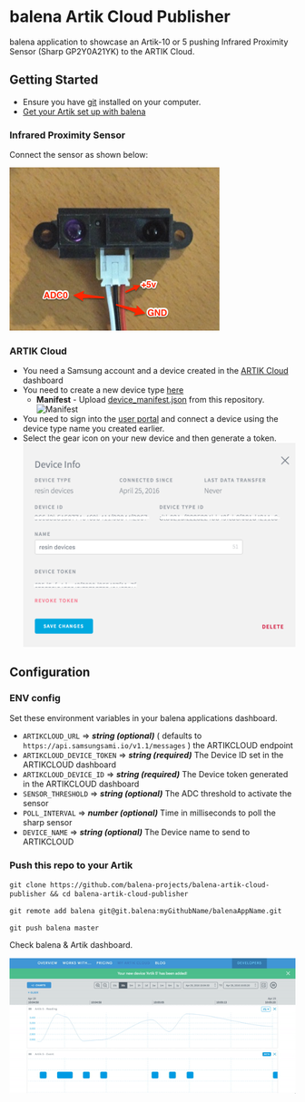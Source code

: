 # balena Artik Cloud Publisher
balena application to showcase an Artik-10 or 5 pushing Infrared Proximity Sensor (Sharp GP2Y0A21YK) to the ARTIK Cloud.

## Getting Started

* Ensure you have [git](https://git-scm.com/) installed on your computer.
* [Get your Artik set up with balena](http://docs.balena.io/artik5/nodejs/gettingstarted/)

### Infrared Proximity Sensor

Connect the sensor as shown below:

![wiring](/docs/wiring.png)

### ARTIK Cloud
  * You need a Samsung account and a device created in the [ARTIK Cloud](https://portal.samsungsami.io) dashboard
  * You need to create a new device type [here](https://devportal.samsungsami.io/#/devicetypes/new)
    * __Manifest__ - Upload [device_manifest.json](https://github.com/balena-projects/balena-artik10-demo/blob/master/device_manifest.json) from this repository.
    ![Manifest](/docs/mainfest.png)
  * You need to sign into the [user portal](https://portal.samsungsami.io/) and connect a device using the device type name you created earlier.
  * Select the gear icon on your new device and then generate a token.
  ![token](/docs/token.png)

## Configuration

### ENV config
  Set these environment variables in your balena applications dashboard.
  * `ARTIKCLOUD_URL` => __*string (optional)*__ ( defaults to `https://api.samsungsami.io/v1.1/messages` ) the ARTIKCLOUD endpoint
  * `ARTIKCLOUD_DEVICE_TOKEN` => __*string (required)*__ The Device ID set in the ARTIKCLOUD dashboard
  * `ARTIKCLOUD_DEVICE_ID` => __*string (required)*__ The Device token generated in the ARTIKCLOUD dashboard
  * `SENSOR_THRESHOLD` => __*string (optional)*__ The ADC threshold to activate the sensor
  * `POLL_INTERVAL` => __*number (optional)*__ Time in milliseconds to poll the sharp sensor
  * `DEVICE_NAME` => __*string (optional)*__ The Device name to send to ARTIKCLOUD

### Push this repo to your Artik

```
git clone https://github.com/balena-projects/balena-artik-cloud-publisher && cd balena-artik-cloud-publisher
```

```
git remote add balena git@git.balena:myGithubName/balenaAppName.git
```

```
git push balena master
```

Check balena & Artik dashboard.

![image](docs/artik-dash.gif)
